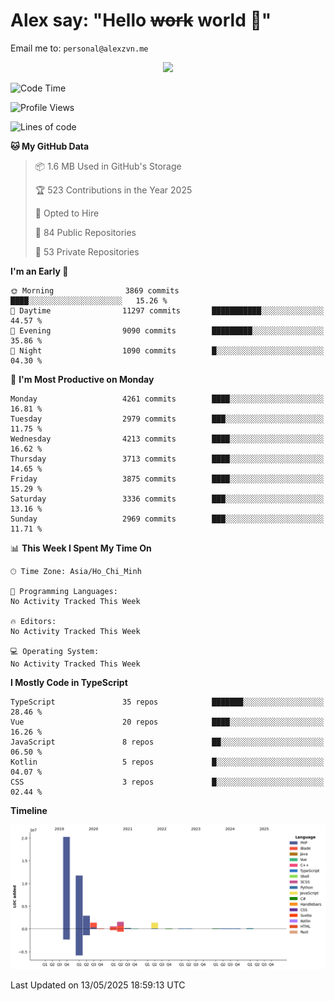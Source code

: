 # Alex say: "Hello ~~work~~ world 🐾"
Email me to: `personal@alexzvn.me`


<p align=center>
  <a href="https://skillicons.dev">
    <img src="https://skillicons.dev/icons?i=ts,js,php,nodejs,bun,vue,nuxt,react,svelte,tauri,laravel,rust,mongodb,docker,electron,redis,rabbitmq,tailwind,git,cloudflare,elysia,mysql,nginx,rollupjs,sentry,ubuntu,yarn,html,css,vite" />
  </a>
</p>

<!--START_SECTION:waka-->
![Code Time](http://img.shields.io/badge/Code%20Time-1%2C066%20hrs%2055%20mins-blue)

![Profile Views](http://img.shields.io/badge/Profile%20Views-0-blue)

![Lines of code](https://img.shields.io/badge/From%20Hello%20World%20I%27ve%20Written-40.7%20million%20lines%20of%20code-blue)

**🐱 My GitHub Data** 

> 📦 1.6 MB Used in GitHub's Storage 
 > 
> 🏆 523 Contributions in the Year 2025
 > 
> 💼 Opted to Hire
 > 
> 📜 84 Public Repositories 
 > 
> 🔑 53 Private Repositories 
 > 
**I'm an Early 🐤** 

```text
🌞 Morning                3869 commits        ████░░░░░░░░░░░░░░░░░░░░░   15.26 % 
🌆 Daytime                11297 commits       ███████████░░░░░░░░░░░░░░   44.57 % 
🌃 Evening                9090 commits        █████████░░░░░░░░░░░░░░░░   35.86 % 
🌙 Night                  1090 commits        █░░░░░░░░░░░░░░░░░░░░░░░░   04.30 % 
```
📅 **I'm Most Productive on Monday** 

```text
Monday                   4261 commits        ████░░░░░░░░░░░░░░░░░░░░░   16.81 % 
Tuesday                  2979 commits        ███░░░░░░░░░░░░░░░░░░░░░░   11.75 % 
Wednesday                4213 commits        ████░░░░░░░░░░░░░░░░░░░░░   16.62 % 
Thursday                 3713 commits        ████░░░░░░░░░░░░░░░░░░░░░   14.65 % 
Friday                   3875 commits        ████░░░░░░░░░░░░░░░░░░░░░   15.29 % 
Saturday                 3336 commits        ███░░░░░░░░░░░░░░░░░░░░░░   13.16 % 
Sunday                   2969 commits        ███░░░░░░░░░░░░░░░░░░░░░░   11.71 % 
```


📊 **This Week I Spent My Time On** 

```text
🕑︎ Time Zone: Asia/Ho_Chi_Minh

💬 Programming Languages: 
No Activity Tracked This Week

🔥 Editors: 
No Activity Tracked This Week

💻 Operating System: 
No Activity Tracked This Week
```

**I Mostly Code in TypeScript** 

```text
TypeScript               35 repos            ███████░░░░░░░░░░░░░░░░░░   28.46 % 
Vue                      20 repos            ████░░░░░░░░░░░░░░░░░░░░░   16.26 % 
JavaScript               8 repos             ██░░░░░░░░░░░░░░░░░░░░░░░   06.50 % 
Kotlin                   5 repos             █░░░░░░░░░░░░░░░░░░░░░░░░   04.07 % 
CSS                      3 repos             █░░░░░░░░░░░░░░░░░░░░░░░░   02.44 % 
```



**Timeline**

![Lines of Code chart](https://raw.githubusercontent.com/alexzvn/alexzvn/main/assets/bar_graph.png)


 Last Updated on 13/05/2025 18:59:13 UTC
<!--END_SECTION:waka-->
